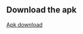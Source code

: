 ## Download the apk

[Apk download](https://github.com/Swapnil7000/UserEcommerce/releases/download/user_ecom_0.1/app-debug.apk "Apk of user ecom")